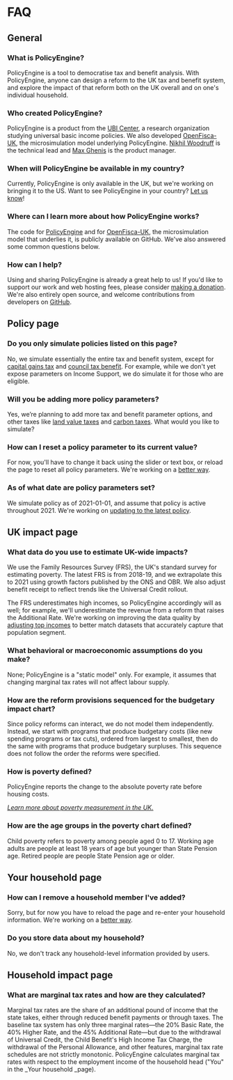 # FAQ

## General


### What is PolicyEngine?

PolicyEngine is a tool to democratise tax and benefit analysis. With PolicyEngine, anyone can design a reform to the UK tax and benefit system, and explore the impact of that reform both on the UK overall and on one's individual household.


### Who created PolicyEngine?

PolicyEngine is a product from the [UBI Center](http://ubicenter.org), a research organization studying universal basic income policies. We also developed [OpenFisca-UK](https://github.com/PSLmodels/openfisca-uk), the microsimulation model underlying PolicyEngine. [Nikhil Woodruff](https://www.ubicenter.org/author/nikhil/) is the technical lead and [Max Ghenis](https://www.ubicenter.org/author/max/) is the product manager.


### When will PolicyEngine be available in my country?

Currently, PolicyEngine is only available in the UK, but we're working on bringing it to the US. Want to see PolicyEngine in your country? [Let us know](https://zej8fnylwn9.typeform.com/to/XFFu15Xq)!


### Where can I learn more about how PolicyEngine works?

The code for [PolicyEngine](github.com/ubicenter/policyengine-uk) and for [OpenFisca-UK](https://github.com/PSLmodels/openfisca-uk), the microsimulation model that underlies it, is publicly available on GitHub. We've also answered some common questions below.


### How can I help?

Using and sharing PolicyEngine is already a great help to us! If you'd like to support our work and web hosting fees, please consider [making a donation](https://www.ubicenter.org/donate/). We're also entirely open source, and welcome contributions from developers on [GitHub](github.com/ubicenter/policyengine-uk).


## Policy page


### Do you only simulate policies listed on this page?

No, we simulate essentially the entire tax and benefit system, except for [capital gains tax](https://github.com/PSLmodels/openfisca-uk/issues/40) and [council tax benefit](https://github.com/PSLmodels/openfisca-uk/issues/150). For example, while we don't yet expose parameters on Income Support, we do simulate it for those who are eligible.


### Will you be adding more policy parameters?

Yes, we’re planning to add more tax and benefit parameter options, and other taxes like [land value taxes](https://github.com/UBICenter/policyengine-uk/issues/105) and [carbon taxes](https://github.com/UBICenter/policyengine-uk/issues/104). What would you like to simulate? 


### How can I reset a policy parameter to its current value?

For now, you'll have to change it back using the slider or text box, or reload the page to reset all policy parameters. We're working on a [better way](https://github.com/UBICenter/policyengine-uk/issues/23).


### As of what date are policy parameters set?
We simulate policy as of 2021-01-01, and assume that policy is active throughout 2021. We're working on [updating to the latest policy](https://github.com/UBICenter/policyengine-uk/issues/44).


## UK impact page


### What data do you use to estimate UK-wide impacts?

We use the Family Resources Survey (FRS), the UK's standard survey for estimating poverty. The latest FRS is from 2018-19, and we extrapolate this to 2021 using growth factors published by the ONS and OBR. We also adjust benefit receipt to reflect trends like the Universal Credit rollout.

The FRS underestimates high incomes, so PolicyEngine accordingly will as well; for example, we'll underestimate the revenue from a reform that raises the Additional Rate. We're working on improving the data quality by [adjusting top incomes](https://github.com/PSLmodels/openfisca-uk/issues/103) to better match datasets that accurately capture that population segment.


### What behavioral or macroeconomic assumptions do you make?

None; PolicyEngine is a "static model" only. For example, it assumes that changing marginal tax rates will not affect labour supply.


### How are the reform provisions sequenced for the budgetary impact chart?

Since policy reforms can interact, we do not model them independently. Instead, we start with programs that produce budgetary costs (like new spending programs or tax cuts), ordered from largest to smallest, then do the same with programs that produce budgetary surpluses. This sequence does not follow the order the reforms were specified.


### How is poverty defined?

PolicyEngine reports the change to the absolute poverty rate before housing costs.

_[Learn more about poverty measurement in the UK.](https://osr.statisticsauthority.gov.uk/the-trouble-with-measuring-poverty/)_


### How are the age groups in the poverty chart defined?

Child poverty refers to poverty among people aged 0 to 17. Working age adults are people at least 18 years of age but younger than State Pension age. Retired people are people State Pension age or older.


## Your household page


### How can I remove a household member I've added?

Sorry, but for now you have to reload the page and re-enter your household information. We're working on a [better way](https://github.com/UBICenter/policyengine-uk/issues/101).


### Do you store data about my household?

No, we don't track any household-level information provided by users.


## Household impact page


### What are marginal tax rates and how are they calculated?

Marginal tax rates are the share of an additional pound of income that the state takes, either through reduced benefit payments or through taxes. The baseline tax system has only three marginal rates—the 20% Basic Rate, the 40% Higher Rate, and the 45% Additional Rate—but due to the withdrawal of Universal Credit, the Child Benefit's High Income Tax Charge, the withdrawal of the Personal Allowance, and other features, marginal tax rate schedules are not strictly monotonic. PolicyEngine calculates marginal tax rates with respect to the employment income of the household head ("You" in the _Your household _page).
